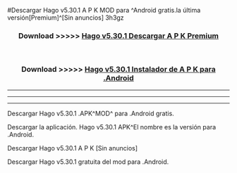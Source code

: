 #Descargar Hago v5.30.1 A P K MOD para ^Android gratis.la última versión[Premium]^[Sin anuncios] 3h3gz



<div align="center">
<h3>Download >>>>> <a href="https://es-web.web.app/?es= ${title}">Hago v5.30.1 Descargar A P K Premium</a></h3><br>

<h3>Download >>>>> <a href="https://es-web.web.app/?es= ${title}">Hago v5.30.1 Instalador de A P K para .Android</a></h3>
</div>


----------------------------------------------------------

----------------------------------------------------------

----------------------------------------------------------

Descargar Hago v5.30.1 .APK^MOD^ para .Android gratis.

Descargar la aplicación. Hago v5.30.1 APK^El nombre es la versión para .Android.

Descargar Hago v5.30.1 A P K [Sin anuncios]

Descargar Hago v5.30.1 gratuita del mod para .Android.